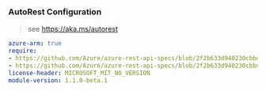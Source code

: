 ### AutoRest Configuration

> see https://aka.ms/autorest

``` yaml
azure-arm: true
require:
- https://github.com/Azure/azure-rest-api-specs/blob/2f2b633d940230cbbd5bcf1339a2e1c48674e4a2/specification/healthcareapis/resource-manager/readme.md
- https://github.com/Azure/azure-rest-api-specs/blob/2f2b633d940230cbbd5bcf1339a2e1c48674e4a2/specification/healthcareapis/resource-manager/readme.go.md
license-header: MICROSOFT_MIT_NO_VERSION
module-version: 1.1.0-beta.1

```